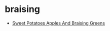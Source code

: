 # braising

 * [Sweet Potatoes Apples And Braising Greens](index/s/sweet-potatoes-apples-and-braising-greens-240487.json)
